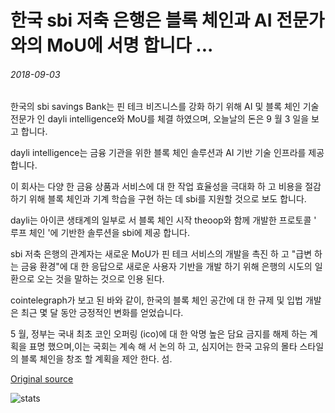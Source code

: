 # 한국 sbi 저축 은행은 블록 체인과 AI 전문가와의 MoU에 서명 합니다 ...

###### 2018-09-03

한국의 sbi savings Bank는 핀 테크 비즈니스를 강화 하기 위해 AI 및 블록 체인 기술 전문가 인 dayli intelligence와 MoU를 체결 하였으며, 오늘날의 돈은 9 월 3 일을 보고 합니다.

dayli intelligence는 금융 기관을 위한 블록 체인 솔루션과 AI 기반 기술 인프라를 제공 합니다.

이 회사는 다양 한 금융 상품과 서비스에 대 한 작업 효율성을 극대화 하 고 비용을 절감 하기 위해 블록 체인과 기계 학습을 구현 하는 데 sbi를 지원할 것으로 보도 합니다.

dayli는 아이콘 생태계의 일부로 서 블록 체인 시작 theoop와 함께 개발한 프로토콜 ' 루프 체인 '에 기반한 솔루션을 sbi에 제공 합니다.

sbi 저축 은행의 관계자는 새로운 MoU가 핀 테크 서비스의 개발을 촉진 하 고 "급변 하는 금융 환경"에 대 한 응답으로 새로운 사용자 기반을 개발 하기 위해 은행의 시도의 일환으로 오는 것을 말하는 것으로 인용 된다.

cointelegraph가 보고 된 바와 같이, 한국의 블록 체인 공간에 대 한 규제 및 입법 개발은 최근 몇 달 동안 긍정적인 변화를 얻었습니다.

5 월, 정부는 국내 최초 코인 오퍼링 (ico)에 대 한 악명 높은 담요 금지를 해제 하는 계획을 표명 했으며,이는 국회는 계속 해 서 논의 하 고, 심지어는 한국 고유의 몰타 스타일의 블록 체인을 창조 할 계획을 제안 한다. 섬.

[Original source](https://cointelegraph.com/news/koreas-sbi-savings-bank-signs-mou-with-blockchain-and-ai-specialist)

![stats](https://c.statcounter.com/11760860/0/a89fa40b/1/ "stats")